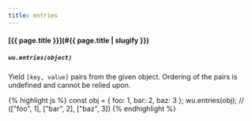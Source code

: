 ```yaml
---
title: entries
---
```

#### [{{ page.title }}](#{{ page.title | slugify }})

##### `wu.entries(object)`

Yield `[key, value]` pairs from the given object. Ordering of the pairs is
undefined and cannot be relied upon.

{% highlight js %}
const obj = { foo: 1, bar: 2, baz: 3 };
wu.entries(obj);
// (["foo", 1], ["bar", 2], ["baz", 3])
{% endhighlight %}

